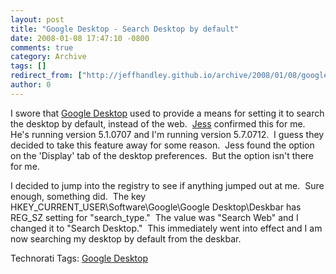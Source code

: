 ```yaml
---
layout: post
title: "Google Desktop - Search Desktop by default"
date: 2008-01-08 17:47:10 -0800
comments: true
category: Archive
tags: []
redirect_from: ["http://jeffhandley.github.io/archive/2008/01/08/google-desktop---search-desktop-by-default.aspx"]
author: 0
---
```

<!-- more -->
<p>I swore that <a href="http://desktop.google.com/" target="_blank">Google Desktop</a> used to provide a means for setting it to search the desktop by default, instead of the web.  <a href="http://jesstedder.com" target="_blank">Jess</a> confirmed this for me.  He's running version 5.1.0707 and I'm running version 5.7.0712.  I guess they decided to take this feature away for some reason.  Jess found the option on the 'Display' tab of the desktop preferences.  But the option isn't there for me.</p>  <p>I decided to jump into the registry to see if anything jumped out at me.  Sure enough, something did.  The key HKEY_CURRENT_USER\Software\Google\Google Desktop\Deskbar has REG_SZ setting for "search_type."  The value was "Search Web" and I changed it to "Search Desktop."  This immediately went into effect and I am now searching my desktop by default from the deskbar.</p>  <div class="wlWriterSmartContent" id="scid:0767317B-992E-4b12-91E0-4F059A8CECA8:281025ba-9f0c-4bf6-8658-5b017fbf6a8b" style="padding-right: 0px; display: inline; padding-left: 0px; padding-bottom: 0px; margin: 0px; padding-top: 0px">Technorati Tags: <a href="http://technorati.com/tags/Google%20Desktop" rel="tag">Google Desktop</a></div>

